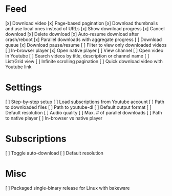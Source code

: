 # Feed
 [x] Download video
 [x] Page-based pagination
 [x] Download thumbnails and use local ones instead of URLs
 [x] Show download progress
 [x] Cancel download
 [x] Delete download
 [x] Auto-resume download after crash/reboot
 [x] Parallel downloads with aggregate progress
 [ ] Download queue
 [x] Download pause/resume
 [ ] Filter to view only downloaded videos
 [ ] In-browser player
 [x] Open native player
 [ ] View channel
 [ ] Open video in Youtube
 [ ] Search videos by title, description or channel name
 [ ] List/Grid view
 [ ] Infinite scrolling pagination
 [ ] Quick download video with Youtube link

# Settings
 [ ] Step-by-step setup
 [ ] Load subscriptions from Youtube account
 [ ] Path to downloaded files
 [ ] Path to youtube-dl
 [ ] Default output format
 [ ] Default resolution
 [ ] Audio quality
 [ ] Max. # of parallel downloads
 [ ] Path to native player
 [ ] In-browser vs native player

# Subscriptions
 [ ] Toggle auto-download
 [ ] Default resolution

# Misc
 [ ] Packaged single-binary release for Linux with bakeware
